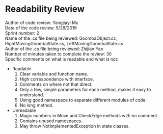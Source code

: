 # Readability Review  
Author of code review: Yangjiayi Mu  
Date of the code review: 5/28/2019  
Sprint number: 2  
Name of the .cs file being reviewed: GoombaObject.cs, RightMovingGoombaState.cs, LeftMovingGoombaState.cs  
Author of the .cs file being reviewed: Zhijian Yao  
Number of minutes taken to complete the review: 30  
Specific comments on what is readable and what is not:   

* Readable
	1. Clear variable and function name.
	2. High correspondence with interface.
	3. Comments on where not that direct.
	4. Only a few, simple parameters for each method, makes it easy to understand.
    5. Using good namespace to separate different modules of code.
	6. No long method.
* Unreadable
	1. Magic numbers in Move and CheckEdge methods with no comment.
	2. Contains unused namespaces.
    3. May throw NotImplementedException in state classes.